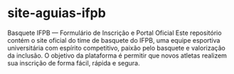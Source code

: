 # site-aguias-ifpb
Basquete IFPB — Formulário de Inscrição e Portal Oficial Este repositório contém o site oficial do time de basquete do IFPB, uma equipe esportiva universitária com espírito competitivo, paixão pelo basquete e valorização da inclusão. O objetivo da plataforma é permitir que novos atletas realizem sua inscrição de forma fácil, rápida e segura.

